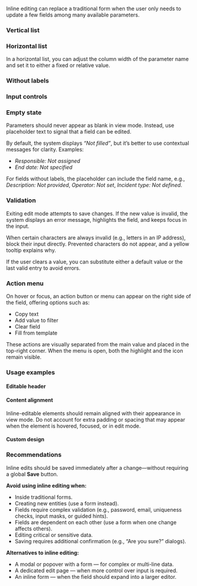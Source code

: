Inline editing can replace a traditional form when the user only needs to update a few fields among many available parameters.

### Vertical list

<!-- example(inline-edit-vertical-list) -->

### Horizontal list

In a horizontal list, you can adjust the column width of the parameter name and set it to either a fixed or relative value.

<!-- example(inline-edit-horizontal-list) -->

### Without labels

<!-- example(inline-edit-without-label) -->

### Input controls

<!-- example(inline-edit-controls) -->

### Empty state

Parameters should never appear as blank in view mode. Instead, use placeholder text to signal that a field can be edited.

By default, the system displays _“Not filled”_, but it’s better to use contextual messages for clarity. Examples:

- _Responsible: Not assigned_
- _End date: Not specified_

For fields without labels, the placeholder can include the field name, e.g., _Description: Not provided_, _Operator: Not set_, _Incident type: Not defined_.

<!-- example(inline-edit-unfilled) -->

### Validation

Exiting edit mode attempts to save changes. If the new value is invalid, the system displays an error message, highlights the field, and keeps focus in the input.

When certain characters are always invalid (e.g., letters in an IP address), block their input directly. Prevented characters do not appear, and a yellow tooltip explains why.

If the user clears a value, you can substitute either a default value or the last valid entry to avoid errors.

<!-- example(inline-edit-validation) -->

### Action menu

On hover or focus, an action button or menu can appear on the right side of the field, offering options such as:

- Copy text
- Add value to filter
- Clear field
- Fill from template

These actions are visually separated from the main value and placed in the top-right corner. When the menu is open, both the highlight and the icon remain visible.

<!-- example(inline-edit-menu) -->

### Usage examples

#### Editable header

<!-- example(inline-edit-editable-header) -->

#### Content alignment

Inline-editable elements should remain aligned with their appearance in view mode. Do not account for extra padding or spacing that may appear when the element is hovered, focused, or in edit mode.

<!-- example(inline-edit-content-alignment) -->

#### Custom design

<!-- example(inline-edit-customized-design) -->

### Recommendations

Inline edits should be saved immediately after a change—without requiring a global **Save** button.

**Avoid using inline editing when:**

- Inside traditional forms.
- Creating new entities (use a form instead).
- Fields require complex validation (e.g., password, email, uniqueness checks, input masks, or guided hints).
- Fields are dependent on each other (use a form when one change affects others).
- Editing critical or sensitive data.
- Saving requires additional confirmation (e.g., “Are you sure?” dialogs).

**Alternatives to inline editing:**

- A modal or popover with a form — for complex or multi-line data.
- A dedicated edit page — when more control over input is required.
- An inline form — when the field should expand into a larger editor.
